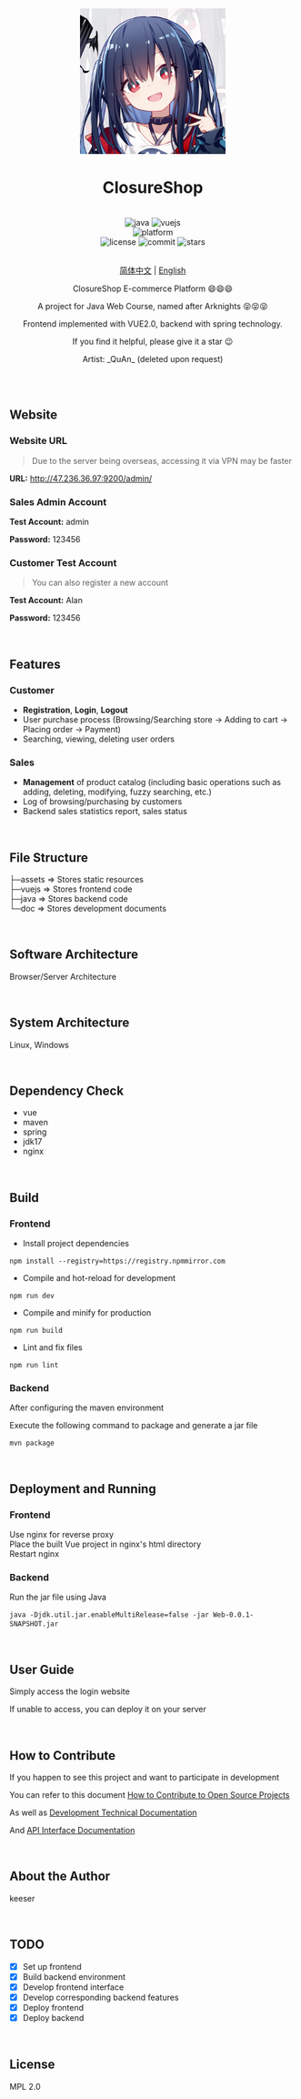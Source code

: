 <div align="center">

<img alt="LOGO" src="assets/closure.jpg" width="256" height="256" />

# ClosureShop

<br>

<div>
    <img alt="java" src="https://img.shields.io/badge/java-17-%2300599C">
    <img alt="vuejs" src="https://img.shields.io/badge/vuejs-2.x-blue">
</div>
<div>
    <img alt="platform" src="https://img.shields.io/badge/platform-Windows%20%7C%20Linux%20-blueviolet">
</div>
<div>
    <img alt="license" src="https://img.shields.io/github/license/Skeeser/ClosureShop">
    <img alt="commit" src="https://img.shields.io/github/commit-activity/m/Skeeser/ClosureShop?color=%23ff69b4">
    <img alt="stars" src="https://img.shields.io/github/stars/Skeeser/ClosureShop?style=social">
</div>
<br>

[简体中文](README.md) | [English](README_EN.md)

ClosureShop E-commerce Platform :smile::smile::smile:

A project for Java Web Course, named after Arknights :stuck_out_tongue_closed_eyes::stuck_out_tongue_closed_eyes::stuck_out_tongue_closed_eyes:

Frontend implemented with VUE2.0, backend with spring technology.

If you find it helpful, please give it a star :wink:​

Artist: \_QuAn\_ (deleted upon request)

<br>

</div>

<br>

## Website
### Website URL
> Due to the server being overseas, accessing it via VPN may be faster

**URL:** http://47.236.36.97:9200/admin/  

### Sales Admin Account

**Test Account:**  admin  

**Password:** 123456

### Customer Test Account
> You can also register a new account

**Test Account:**  Alan  

**Password:** 123456

<br>

## Features

### Customer

- **Registration**, **Login**, **Logout**
- User purchase process (Browsing/Searching store -> Adding to cart -> Placing order -> Payment)
- Searching, viewing, deleting user orders

### Sales

- **Management** of product catalog (including basic operations such as adding, deleting, modifying, fuzzy searching, etc.)
- Log of browsing/purchasing by customers
- Backend sales statistics report, sales status

<br>

## File Structure
├─assets => Stores static resources  
├─vuejs => Stores frontend code  
├─java => Stores backend code  
└─doc => Stores development documents  

<br>

## Software Architecture

Browser/Server Architecture

<br>

## System Architecture

Linux, Windows

<br>

## Dependency Check
- vue
- maven
- spring
- jdk17
- nginx

<br>

## Build
### Frontend
- Install project dependencies
```shell
npm install --registry=https://registry.npmmirror.com
```
- Compile and hot-reload for development
```shell
npm run dev
```
- Compile and minify for production
```shell
npm run build
```
- Lint and fix files
```shell
npm run lint
```

### Backend
After configuring the maven environment

Execute the following command to package and generate a jar file  
```shell
mvn package
```

<br>

## Deployment and Running
### Frontend
Use nginx for reverse proxy  
Place the built Vue project in nginx's html directory  
Restart nginx

### Backend
Run the jar file using Java  
```shell
java -Djdk.util.jar.enableMultiRelease=false -jar Web-0.0.1-SNAPSHOT.jar
```

<br>

## User Guide

Simply access the login website

If unable to access, you can deploy it on your server  

<br>

## How to Contribute

If you happen to see this project and want to participate in development

You can refer to this document [How to Contribute to Open Source Projects](doc/github参与开源项目流程.md)  

As well as [Development Technical Documentation](doc/dev.md)  

And [API Interface Documentation](doc/api接口文档.md)  

<br>

## About the Author

keeser

<br>

## TODO

- [x] Set up frontend
- [x] Build backend environment
- [x] Develop frontend interface
- [x] Develop corresponding backend features
- [x] Deploy frontend
- [x] Deploy backend

<br>

## License

MPL 2.0

